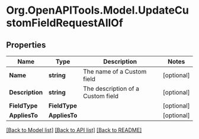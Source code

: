 
# Org.OpenAPITools.Model.UpdateCustomFieldRequestAllOf

## Properties

Name | Type | Description | Notes
------------ | ------------- | ------------- | -------------
**Name** | **string** | The name of a Custom field | [optional] 
**Description** | **string** | The description of a Custom field | [optional] 
**FieldType** | **FieldType** |  | [optional] 
**AppliesTo** | **AppliesTo** |  | [optional] 

[[Back to Model list]](../README.md#documentation-for-models)
[[Back to API list]](../README.md#documentation-for-api-endpoints)
[[Back to README]](../README.md)

